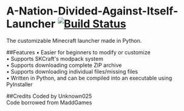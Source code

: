# A-Nation-Divided-Against-Itself-Launcher   [![Build Status](https://travis-ci.org/Unknown025/A-Nation-Divided-Against-Itself-Launcher.svg?branch=master)](https://travis-ci.org/Unknown025/A-Nation-Divided-Against-Itself-Launcher)
The customizable Minecraft launcher made in Python.

##Features
• Easier for beginners to modify or customize  
• Supports SKCraft's modpack system  
• Supports downloading complete ZIP archive  
• Supports downloading individual files/missing files  
• Written in Python, and can be compiled into an executable using PyInstaller  

##Credits
Coded by Unknown025  
Code borrowed from MaddGames
